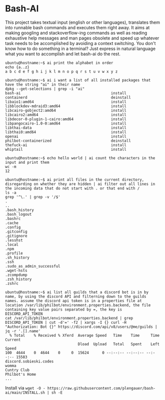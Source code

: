 # Bash-AI

This project takes textual input (english or other languages), translates them into runnable bash commands and executes them right away. It aims at making googling and stackoverflow-ing commands as well as reading exhaustive help messages and man pages obsolete and speed up whatever task needs to be accomplished by avoiding a context switching. You don't know how to do something in a terminal? Just express in natural language what you want to accomplish and let bash-ai do the rest.

```
ubuntu@hostname:~$ ai print the alphabet in order
echo {a..z}
a b c d e f g h i j k l m n o p q r s t u v w x y z
```

```
ubuntu@hostname:~$ ai i want a list of all installed packages that have the string "ai" in their name
dpkg --get-selections | grep -i "ai"
bash-ai                                         install
containerd                                      deinstall
libaio1:amd64                                   install
libblockdev-mdraid3:amd64                       install
libcairo-gobject2:amd64                         install
libcairo2:amd64                                 install
libdecor-0-plugin-1-cairo:amd64                 install
libpangocairo-1.0-0:amd64                       install
libthai-data                                    install
libthai0:amd64                                  install
openai                                          install
philbot-containerized                           deinstall
thefuck-ai                                      install
whiptail                                        install
```

```
ubuntu@hostname:~$ echo hello world | ai count the characters in the input and print them
wc -m
12
```

```
ubuntu@hostname:~$ ai print all files in the current directory, disregarding on whether they are hidden | ai filter out all lines in the incoming data that do not start with . or that end with /
ls -a
grep '^\.' | grep -v '/$'
.
..
.bash_history
.bash_logout
.bashrc
.cache
.config
.gitconfig
.gitignore
.lesshst
.local
.npm
.profile
.sh_history
.ssh
.sudo_as_admin_successful
.wget-hsts
.zcompdump
.zsh_history
.zshrc
```

```
ubuntu@hostname:~$ ai list all guilds that a discord bot is in by name, by using the discord API and filterning down to the guilds names. assume the discord api token is in a properties file at location /var/lib/philbot/environment.properties.backend, the file containing key value pairs separated by =, the key is DISCORD_API_TOKEN
cat /var/lib/philbot/environment.properties.backend | grep DISCORD_API_TOKEN | cut -d'=' -f2 | xargs -I {} curl -H "Authorization: Bot {}" https://discord.com/api/v8/users/@me/guilds | jq -r '.[].name'
  % Total    % Received % Xferd  Average Speed   Time    Time     Time  Current
                                 Dload  Upload   Total   Spent    Left  Speed
100  4644    0  4644    0     0  15624      0 --:--:-- --:--:-- --:--:-- 15583
discord.sobieski.codes
womma
Cuntry Club
Philbot's Home
...
```

Install via `wget -O - https://raw.githubusercontent.com/plengauer/bash-ai/main/INSTALL.sh | sh -E`
